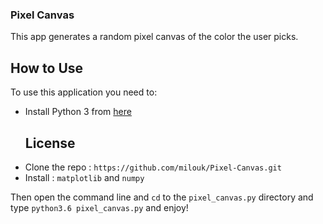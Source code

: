 <h3> Pixel Canvas </h3>

This app generates a random pixel canvas of the color the user picks.


<h2> How to Use </h2>

To use this application you need to:

* Install Python 3 from [here](https://www.python.org/)<h2> License </h2>
* Clone the repo : `https://github.com/milouk/Pixel-Canvas.git`
* Install : `matplotlib` and `numpy`

Then open the command line and `cd` to the `pixel_canvas.py` directory and type `python3.6 pixel_canvas.py` and enjoy!


